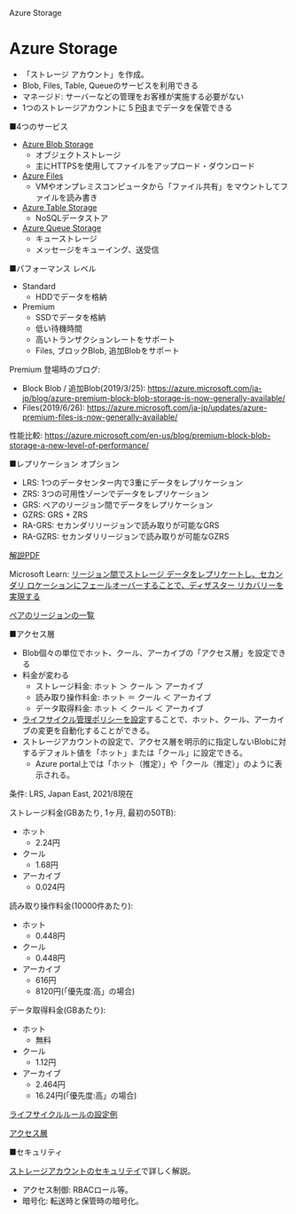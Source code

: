 Azure Storage

# Azure Storage

- 「ストレージ アカウント」を作成。
- Blob, Files, Table, Queueのサービスを利用できる
- マネージド: サーバーなどの管理をお客様が実施する必要がない
- 1つのストレージアカウントに 5 [PiB](https://ja.wikipedia.org/wiki/%E3%83%9A%E3%83%93%E3%83%90%E3%82%A4%E3%83%88#:~:text=%E3%83%9A%E3%83%93%E3%83%90%E3%82%A4%E3%83%88%20(pebibyte)%20%E3%81%A8%E3%81%AF%E3%82%B3%E3%83%B3%E3%83%94%E3%83%A5%E3%83%BC%E3%82%BF,PiB%E3%81%A8%E7%95%A5%E8%A8%98%E3%81%95%E3%82%8C%E3%82%8B%E3%80%82&text=SI%E6%8E%A5%E9%A0%AD%E8%BE%9E%E3%83%9A%E3%82%BF%E3%81%8C,%E3%82%92%E8%A1%A8%E3%81%99%E8%A8%80%E8%91%89%E3%81%A7%E3%81%82%E3%82%8B%E3%80%82)までデータを保管できる

■4つのサービス

- [Azure Blob Storage](https://docs.microsoft.com/ja-jp/azure/storage/blobs/storage-blobs-overview)
  - オブジェクトストレージ
  - 主にHTTPSを使用してファイルをアップロード・ダウンロード
- [Azure Files](https://docs.microsoft.com/ja-jp/azure/storage/files/)
  - VMやオンプレミスコンピュータから「ファイル共有」をマウントしてファイルを読み書き
- [Azure Table Storage](https://docs.microsoft.com/ja-jp/azure/storage/tables/table-storage-overview)
  - NoSQLデータストア
- [Azure Queue Storage](https://docs.microsoft.com/ja-jp/azure/storage/queues/storage-queues-introduction)
  - キューストレージ
  - メッセージをキューイング、送受信

■パフォーマンス レベル

- Standard
  - HDDでデータを格納
- Premium
  - SSDでデータを格納
  - 低い待機時間
  - 高いトランザクションレートをサポート
  - Files, ブロックBlob, 追加Blobをサポート

Premium 登場時のブログ: 
- Block Blob / 追加Blob(2019/3/25): https://azure.microsoft.com/ja-jp/blog/azure-premium-block-blob-storage-is-now-generally-available/
- Files(2019/6/26): https://azure.microsoft.com/ja-jp/updates/azure-premium-files-is-now-generally-available/

性能比較: 
https://azure.microsoft.com/en-us/blog/premium-block-blob-storage-a-new-level-of-performance/

■レプリケーション オプション

- LRS: 1つのデータセンター内で3重にデータをレプリケーション
- ZRS: 3つの可用性ゾーンでデータをレプリケーション
- GRS: ペアのリージョン間でデータをレプリケーション
- GZRS: GRS + ZRS
- RA-GRS: セカンダリリージョンで読み取りが可能なGRS
- RA-GZRS: セカンダリリージョンで読み取りが可能なGZRS

[解説PDF](../AZ-104/pdf/mod07/ストレージ冗長化.pdf)

Microsoft Learn: [リージョン間でストレージ データをレプリケートし、セカンダリ ロケーションにフェールオーバーすることで、ディザスター リカバリーを実現する](https://docs.microsoft.com/ja-jp/learn/modules/provide-disaster-recovery-replicate-storage-data/)

[ペアのリージョンの一覧](https://docs.microsoft.com/ja-jp/azure/best-practices-availability-paired-regions#azure-regional-pairs)

■アクセス層

- Blob個々の単位でホット、クール、アーカイブの「アクセス層」を設定できる
- 料金が変わる
  - ストレージ料金: ホット ＞ クール ＞ アーカイブ
  - 読み取り操作料金: ホット ＝ クール ＜ アーカイブ
  - データ取得料金: ホット ＜ クール ＜ アーカイブ
- [ライフサイクル管理ポリシーを設定](https://docs.microsoft.com/ja-jp/azure/storage/blobs/storage-lifecycle-management-concepts?tabs=azure-portal)することで、ホット、クール、アーカイブの変更を自動化することができる。
- ストレージアカウントの設定で、アクセス層を明示的に指定しないBlobに対するデフォルト値を「ホット」または「クール」に設定できる。
  - Azure portal上では「ホット（推定）」や「クール（推定）」のように表示される。

条件: LRS, Japan East, 2021/8現在

ストレージ料金(GBあたり, 1ヶ月, 最初の50TB):

- ホット
  - 2.24円
- クール
  - 1.68円
- アーカイブ
  - 0.024円

読み取り操作料金(10000件あたり):

- ホット
  - 0.448円
- クール
  - 0.448円
- アーカイブ
  - 616円
  - 8120円(「優先度:高」の場合)

データ取得料金(GBあたり):

- ホット
  - 無料
- クール
  - 1.12円
- アーカイブ
  - 2.464円
  - 16.24円(「優先度:高」の場合)

[ライフサイクルルールの設定例](../AZ-104/pdf/mod07/ライフサイクルルール.pdf)

[アクセス層](../AZ-104/pdf/mod07/アクセス層.pdf)

■セキュリティ

[ストレージアカウントのセキュリテイ](mod06-03-storage-security.md)で詳しく解説。

- アクセス制御: RBACロール等。
- 暗号化: 転送時と保管時の暗号化。

